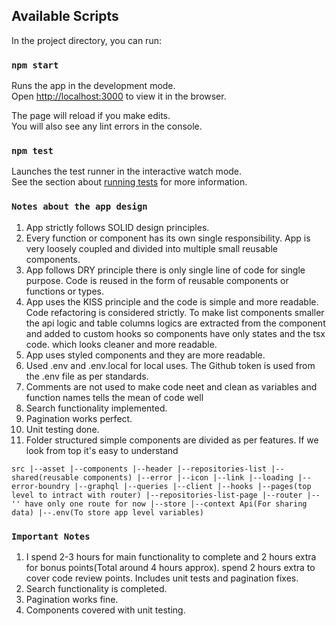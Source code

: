 ## Available Scripts

In the project directory, you can run:

### `npm start`

Runs the app in the development mode.\
Open [http://localhost:3000](http://localhost:3000) to view it in the browser.

The page will reload if you make edits.\
You will also see any lint errors in the console.

### `npm test`

Launches the test runner in the interactive watch mode.\
See the section about [running tests](https://facebook.github.io/create-react-app/docs/running-tests) for more information.

### `Notes about the app design`


1. App strictly follows SOLID design principles.
2. Every function or component has its own single responsibility. App is very loosely coupled and divided into multiple small reusable components.
3. App follows DRY principle there is only single line of code for single purpose. Code is reused in the form of reusable components or functions or types.
4. App uses the KISS principle and the code is simple and more readable. Code refactoring is considered strictly. To make list components smaller the api logic and table columns logics are extracted from the component and added to custom hooks so components have only states and the tsx code. which looks cleaner and more readable.
5. App uses styled components and they are more readable.
6. Used .env and .env.local for local uses. The Github token is used from the .env file as per standards.
7. Comments are not used to make code neet and clean as variables and function names tells the mean of code well
8. Search functionality implemented. 
9. Pagination works perfect.
10. Unit testing done.
11. Folder structured simple components are divided as per features. If we look from top it's easy to understand

`src
|--asset
|--components
       |--header
       |--repositories-list
       |--shared(reusable components)
            |--error
            |--icon
            |--link
            |--loading
|--error-boundry
|--graphql
      |--queries
      |--client
|--hooks
|--pages(top level to intract with router)
    |--repositories-list-page
|--router
     |-- '' have only one route for now
|--store
     |--context Api(For sharing data)
|--.env(To store app level variables)
`

### `Important Notes`
1. I spend 2-3 hours for main functionality to complete and 2 hours extra for bonus points(Total around 4 hours approx). spend 2 hours extra to cover code review points. Includes unit tests and pagination fixes.
2. Search functionality is completed.
3. Pagination works fine.
4. Components covered with unit testing.